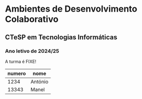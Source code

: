 # Ambientes de Desenvolvimento Colaborativo

## CTeSP em Tecnologias Informáticas

### Ano letivo de 2024/25

A turma é FIXE!

| numero | nome |
| ------ | ---- |
| 1234   | António |
| 13343 | Manel |